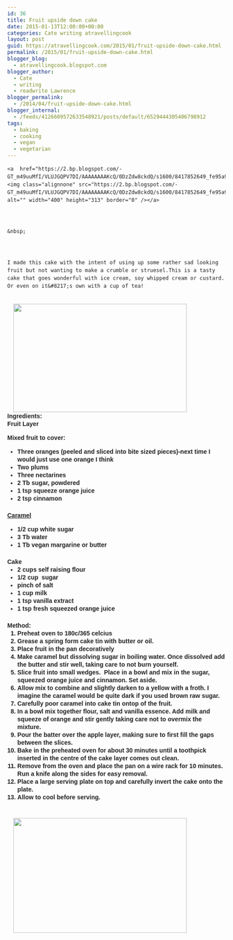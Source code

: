 ```yaml
---
id: 36
title: Fruit upside down cake
date: 2015-01-13T12:00:00+00:00
categories: Cate writing atravellingcook
layout: post
guid: https://atravellingcook.com/2015/01/fruit-upside-down-cake.html
permalink: /2015/01/fruit-upside-down-cake.html
blogger_blog:
  - atravellingcook.blogspot.com
blogger_author:
  - Cate
  - writing
  - readwrite Lawrence
blogger_permalink:
  - /2014/04/fruit-upside-down-cake.html
blogger_internal:
  - /feeds/4126609572633548921/posts/default/6529444305406798912
tags:
  - baking
  - cooking
  - vegan
  - vegetarian
---
```

<div style="color: #222222; line-height: 18px; margin-bottom: 1.5em; padding: 0px;">
  
    <a  href="https://2.bp.blogspot.com/-GT_m49uuMfI/VLUJGQPV7DI/AAAAAAAAKcQ/0DzZdw8ckdQ/s1600/8417852649_fe95a9b042_k.jpg"><img class="alignnone" src="https://2.bp.blogspot.com/-GT_m49uuMfI/VLUJGQPV7DI/AAAAAAAAKcQ/0DzZdw8ckdQ/s1600/8417852649_fe95a9b042_k.jpg" alt="" width="400" height="313" border="0" /></a>
  
  
  
    &nbsp;
  
  
  
    I made this cake with the intent of using up some rather sad looking fruit but not wanting to make a crumble or struesel.This is a tasty cake that goes wonderful with ice cream, soy whipped cream or custard. Or even on it&#8217;s own with a cup of tea!
  


<div style="color: #222222; line-height: 18px; margin-bottom: 1.5em; padding: 0px;">
                              <a style="margin-left: 1em; margin-right: 1em; text-align: center;" href="https://2.bp.blogspot.com/-6bOckbcw7OY/VLUJFq81G0I/AAAAAAAAKcI/YzEbBnnR1CY/s1600/8417875067_8d9f82b8f5_k.jpg"><img src="https://2.bp.blogspot.com/-6bOckbcw7OY/VLUJFq81G0I/AAAAAAAAKcI/YzEbBnnR1CY/s1600/8417875067_8d9f82b8f5_k.jpg" alt="" width="400" height="250" border="0" /></a>




<div style="color: #222222; line-height: 18px; margin-bottom: 1.5em; padding: 0px;">
  <span style="font-family: Arial, Helvetica, sans-serif; font-weight: bold;">Ingredients:


<div style="color: #222222; line-height: 18px; margin-bottom: 1.5em; padding: 0px;">
  Fruit Layer


<span style="color: #222222; font-family: Arial, Helvetica, sans-serif; line-height: 18px;">Mixed fruit to cover:

<ul style="color: #222222; line-height: 18px; margin: 0px 0px 1.5em 1.667em; padding: 0px;">
  <li style="margin: 0px; padding: 0px;">
    Three oranges (peeled and sliced into bite sized pieces)-next time I would just use one orange I think
  </li>
  <li style="margin: 0px; padding: 0px;">
    Two plums
  </li>
  <li style="margin: 0px; padding: 0px;">
    Three nectarines
  </li>
  <li style="margin: 0px; padding: 0px;">
    2 Tb sugar, powdered
  </li>
  <li style="margin: 0px; padding: 0px;">
    1 tsp squeeze orange juice
  </li>
  <li style="margin: 0px; padding: 0px;">
    2 tsp cinnamon
  </li>
</ul>

<span style="color: #222222; line-height: 18px; text-decoration: underline;">Caramel

<ul style="color: #222222; line-height: 18px; margin: 0px 0px 1.5em 1.667em; padding: 0px;">
  <li style="margin: 0px; padding: 0px;">
    1/2 cup white sugar
  </li>
  <li style="margin: 0px; padding: 0px;">
    3 Tb water
  </li>
  <li style="margin: 0px; padding: 0px;">
    1 Tb vegan margarine or butter
  </li>
</ul>

<div style="color: #222222; line-height: 18px; margin-bottom: 1.5em; padding: 0px;">
  Cake


<ul style="color: #222222; line-height: 18px; margin: 0px 0px 1.5em 1.667em; padding: 0px;">
  <li>
    2 cups self raising flour 
  </li>
  <li style="margin: 0px; padding: 0px;">
    1/2 cup  sugar
  </li>
  <li style="margin: 0px; padding: 0px;">
    pinch of salt
  </li>
  <li style="margin: 0px; padding: 0px;">
    1 cup milk
  </li>
  <li style="margin: 0px; padding: 0px;">
    1 tsp vanilla extract
  </li>
  <li style="margin: 0px; padding: 0px;">
    1 tsp fresh squeezed orange juice
  </li>
</ul>

<div style="color: #222222; line-height: 18px; margin-bottom: 1.5em; padding: 0px;">
  <span style="font-family: Arial, Helvetica, sans-serif; font-weight: bold;">Method:


<ol style="color: #222222; line-height: 18px; margin: 0px 0px 1.5em 1.667em; padding: 0px;">
  <li style="margin: 0px; padding: 0px;">
    Preheat oven to 180c/365 celcius
  </li>
  <li style="margin: 0px; padding: 0px;">
    Grease a spring form cake tin with butter or oil.
  </li>
  <li style="margin: 0px; padding: 0px;">
    Place fruit in the pan decoratively
  </li>
  <li style="margin: 0px; padding: 0px;">
    Make caramel but dissolving sugar in boiling water. Once dissolved add the butter and stir well, taking care to not burn yourself.
  </li>
  <li style="margin: 0px; padding: 0px;">
    Slice fruit into small wedges.  Place in a bowl and mix in the sugar, squeezed orange juice and cinnamon. Set aside.
  </li>
  <li style="margin: 0px; padding: 0px;">
    Allow mix to combine and slightly darken to a yellow with a froth. I imagine the caramel would be quite dark if you used brown raw sugar.
  </li>
  <li style="margin: 0px; padding: 0px;">
    Carefully poor caramel into cake tin ontop of the fruit.
  </li>
  <li style="margin: 0px; padding: 0px;">
    In a bowl mix together flour, salt and vanilla essence. Add milk and squeeze of orange and stir gently taking care not to overmix the mixture. 
  </li>
  <li style="margin: 0px; padding: 0px;">
    Pour the batter over the apple layer, making sure to first fill the gaps between the slices. 
  </li>
  <li style="margin: 0px; padding: 0px;">
    Bake in the preheated oven for about 30 minutes until a toothpick inserted in the centre of the cake layer comes out clean.
  </li>
  <li style="margin: 0px; padding: 0px;">
    Remove from the oven and place the pan on a wire rack for 10 minutes. Run a knife along the sides for easy removal.
  </li>
  <li style="margin: 0px; padding: 0px;">
    Place a large serving plate on top and carefully invert the cake onto the plate.
  </li>
  <li style="margin: 0px; padding: 0px;">
    Allow to cool before serving. 
  </li>
</ol>


                           <a style="line-height: 18px; margin-left: 1em; margin-right: 1em; text-align: center;" href="https://1.bp.blogspot.com/-NmgmNTRLocE/VLUJGdNljwI/AAAAAAAAKcM/rJx-AuMD5G0/s1600/8417859191_19ccd45f3b_k.jpg"><img src="https://1.bp.blogspot.com/-NmgmNTRLocE/VLUJGdNljwI/AAAAAAAAKcM/rJx-AuMD5G0/s1600/8417859191_19ccd45f3b_k.jpg" alt="" width="400" height="265" border="0" /></a>
